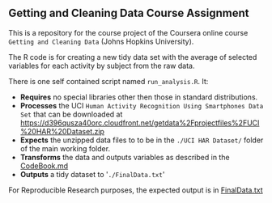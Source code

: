## Getting and Cleaning Data Course Assignment

This is a repository for the course project of the Coursera online course `Getting and Cleaning Data` (Johns Hopkins University).

The R code is for creating a new tidy data set with the average of selected variables for each activity by subject from the raw data.

There is one self contained script named `run_analysis.R`.  It:

* **Requires** no special libraries other then those in standard distributions. 
* **Processes** the UCI `Human Activity Recognition Using Smartphones Data Set` that can be downloaded at https://d396qusza40orc.cloudfront.net/getdata%2Fprojectfiles%2FUCI%20HAR%20Dataset.zip
* **Expects** the unzipped data files to to be in the `./UCI HAR Dataset/` folder of the main working folder.
* **Transforms** the data and outputs variables as described in the [CodeBook.md](CodeBook.md)
* **Outputs** a tidy dataset to '`./FinalData.txt`'

For Reproducible Research purposes, the expected output is in [FinalData.txt](FinalData.txt)
